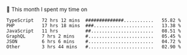 📅 This month I spent my time on

<!--START_SECTION:waka-->

```text
TypeScript   72 hrs 12 mins  ##############...........   55.82 %
PHP          17 hrs 18 mins  ###......................   13.38 %
JavaScript   11 hrs          ##.......................   08.51 %
GraphQL      7 hrs 2 mins    #........................   05.45 %
JSON         6 hrs 6 mins    #........................   04.72 %
Other        3 hrs 44 mins   #........................   02.90 %
```

<!--END_SECTION:waka-->
